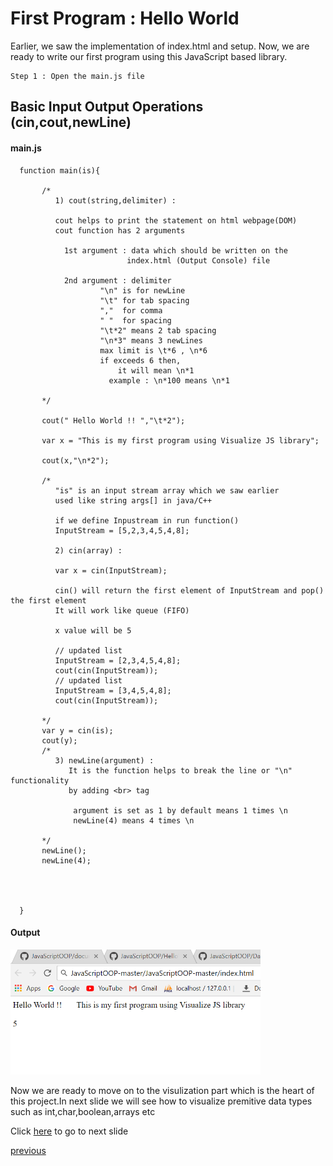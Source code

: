 # First Program : Hello World

Earlier, we saw the implementation of index.html and setup. 
Now, we are ready to write our first program using this 
JavaScript based library.

    Step 1 : Open the main.js file 

## Basic Input Output Operations (cin,cout,newLine)

#### main.js
    
      function main(is){
            
           /* 
              1) cout(string,delimiter) :
            
              cout helps to print the statement on html webpage(DOM)
              cout function has 2 arguments
                
                1st argument : data which should be written on the 
                              index.html (Output Console) file
                
                2nd argument : delimiter
                        "\n" is for newLine
                        "\t" for tab spacing
                        ","  for comma
                        " "  for spacing
                        "\t*2" means 2 tab spacing
                        "\n*3" means 3 newLines
                        max limit is \t*6 , \n*6 
                        if exceeds 6 then,
                            it will mean \n*1
                          example : \n*100 means \n*1 
                        
           */
           
           cout(" Hello World !! ","\t*2");
                     
           var x = "This is my first program using Visualize JS library";
           
           cout(x,"\n*2");
           
           /*
              "is" is an input stream array which we saw earlier
              used like string args[] in java/C++
              
              if we define Inpustream in run function()
              InputStream = [5,2,3,4,5,4,8];
              
              2) cin(array) :
      
              var x = cin(InputStream); 
              
              cin() will return the first element of InputStream and pop() the first element
              It will work like queue (FIFO)

              x value will be 5 
              
              // updated list
              InputStream = [2,3,4,5,4,8];
              cout(cin(InputStream));
              // updated list
              InputStream = [3,4,5,4,8];
              cout(cin(InputStream));

           */
           var y = cin(is);
           cout(y);
           /*
              3) newLine(argument) :
                 It is the function helps to break the line or "\n" functionality
                 by adding <br> tag
                  
                  argument is set as 1 by default means 1 times \n
                  newLine(4) means 4 times \n 
                
           */
           newLine();
           newLine(4);
           
           
           
	
      }
#### Output

<img src="https://github.com/yashp241195/JavaScriptOOP/blob/master/documentation/img/out1.png" height="200" width="400">

Now we are ready to move on to the visulization part which is the heart of this project.In next slide we will see how to visualize 
premitive data types such as int,char,boolean,arrays etc

Click [here](https://github.com/yashp241195/JavaScriptOOP/blob/master/documentation/Datatypes.MD) to go to next slide

[previous](https://github.com/yashp241195/JavaScriptOOP/blob/master/README.md)
